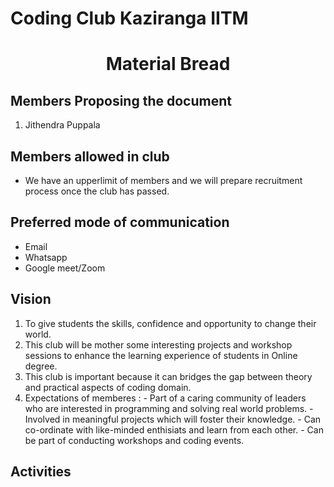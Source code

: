 # Coding Club Kaziranga IITM
<h1 align="center">Material Bread</h1>

## Members Proposing the document
1. Jithendra Puppala

## Members allowed in club
- We have an upperlimit of members and we will prepare recruitment process once the club has passed.

## Preferred mode of communication
- Email
- Whatsapp
- Google meet/Zoom

## Vision
1. To give students the skills, confidence and opportunity to change their world.
2. This club will be mother some interesting projects and workshop sessions to enhance the learning experience of students in Online degree.
3. This club is important because it can bridges the gap between theory and practical aspects of coding domain.
4. Expectations of memberes :
        - Part of a caring community of leaders who are interested in programming and solving real world problems.
        - Involved in meaningful projects which will foster their knowledge.
        - Can co-ordinate with like-minded enthisiats and learn from each other.
        - Can be part of conducting workshops and coding events.

## Activities
